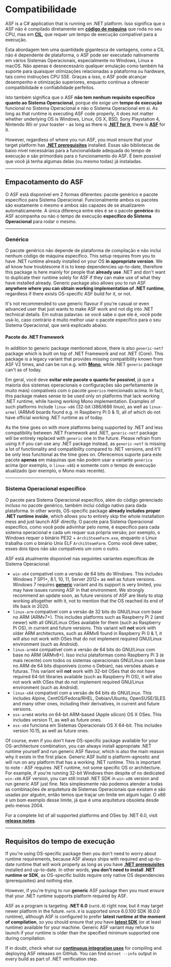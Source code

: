 # Compatibilidade

ASF is a C# application that is running on .NET platform. Isso significa que o ASF não é compilado diretamente em **[código de máquina](https://pt.wikipedia.org/wiki/C%C3%B3digo_de_m%C3%A1quina)** que roda no seu CPU, mas em **[CIL](https://pt.wikipedia.org/wiki/Common_Intermediate_Language)**, que requer um tempo de execução compatível para a execução.

Esta abordagem tem uma quantidade gigantesca de vantagens, como a CIL não é dependente de plataforma, o ASF pode ser executado nativamente em vários Sistemas Operacionais, especialmente no Windows, Linux e macOS. Não apenas é desnecessário qualquer emulação como também há suporte para quaisquer otimizações relacionadas a plataforma ou hardware, tais como instruções CPU SSE. Graças a isso, o ASF pode alcançar desempenho e otimização superiores, enquanto continua a oferecer compatibilidade e confiabilidade perfeitos.

Isto também significa que o ASF **não tem nenhum requisito específico quanto ao Sistema Operacional**, porque ele exige um **tempo de execução** funcional no Sistema Operacional e não o Sistema Operacional em si. As long as that runtime is executing ASF code properly, it does not matter whether underlying OS is Windows, Linux, OS X, BSD, Sony Playstation 4, Nintendo Wii or your toaster - as long as there is **[.NET for it](https://dotnet.microsoft.com/download/dotnet)**, there is **[ASF](https://github.com/JustArchiNET/ArchiSteamFarm/releases/latest)** for it.

However, regardless of where you run ASF, you must ensure that your target platform has **[.NET prerequisites](https://github.com/dotnet/core/blob/main/Documentation/prereqs.md)** installed. Essas são bibliotecas de baixo nível necessárias para a funcionalidade adequada do tempo de execução e são primordiais para o funcionamento do ASF. É bem possível que você já tenha algumas delas (ou mesmo todas) já instaladas.

---

## Empacotamento do ASF

O ASF está disponível em 2 formas diferentes: pacote genérico e pacote específico para Sistema Operacional. Funcionalmente ambos os pacotes são exatamente o mesmo e ambos são capazes de se atualizarem automaticamente. A única diferença entre eles é se o pacote **genérico** do ASF acompanha ou não o tempo de execução **específico do Sistema Operacional** para rodar o mesmo.

---

### Genérico

O pacote genérico não depende de plataforma de compilação e não inclui nenhum código de máquina específico. This setup requires from you to have .NET runtime already installed on your OS **in appropriate version**. We all know how troublesome it is to keep dependencies up-to-date, therefore this package is here mainly for people that **already use** .NET and don't want to duplicate their runtime solely for ASF if they can make use of what they have installed already. Generic package also allows you to run ASF **anywhere where you can obtain working implementation of .NET runtime**, regardless if there exists OS-specific ASF build for it, or not.

It's not recommended to use generic flavour if you're casual or even advanced user that just wants to make ASF work and not dig into .NET technical details. Em outras palavras: se você sabe o que ele é, você pode usá-lo, caso contrário é muito melhor usar o pacote específico para o seu Sistema Operacional, que será explicado abaixo.

#### Pacote do .NET Framework

In addition to generic package mentioned above, there is also `generic-netf` package which is built on top of .NET Framework and not .NET (Core). This package is a legacy variant that provides missing compatibility known from ASF V2 times, and can be run e.g. with **[Mono](https://www.mono-project.com)**, while .NET `generic` package can't as of today.

Em geral, você deve **evitar este pacote o quanto for possível**, já que a maioria dos sistemas operacionais e configurações são perfeitamente (e muito mais) compatíveis com o pacote `genérico` mencionado acima. In fact, this package makes sense to be used only on platforms that lack working .NET runtime, while having working Mono implementation. Examples of such platforms include `linux-x86` (32-bit i386/i686 linux), as well as `linux-armel` (ARMv6 boards found e.g. in Raspberry Pi 0 & 1), all of which do not have official working .NET runtime as of today.

As the time goes on with more platforms being supported by .NET and less compatibility between .NET Framework and .NET, `generic-netf` package will be entirely replaced with `generic` one in the future. Please refrain from using it if you can use any .NET package instead, as `generic-netf` is missing a lot of functionality and compatibility compared to .NET versions, and it'll be only less functional as the time goes on. Oferecemos suporte para este pacote **apenas** em máquinas que não podem usar a variante `genérica` acima (por exemplo, o `linux-x86`) e somente com o tempo de execução atualizado (por exemplo, o Mono mais recente).

---

### Sistema Operacional específico

O pacote para Sistema Operacional específico, além do código gerenciado incluso no pacote genérico, também inclui código nativo para dada plataforma. In other words, OS-specific package **already includes proper .NET runtime inside**, which allows you to entirely skip the whole installation mess and just launch ASF directly. O pacote para Sistema Operacional específico, como você pode adivinhar pelo nome, é específico para cada sistema operacional e cada um requer sua própria versão; por exemplo, o Windows requer o binário PE32 + `ArchiSteamFarm.exe`, enquanto o Linux trabalha com o binário Unix ELF `ArchiSteamFarm`. Como você deve saber, esses dois tipos não são compatíveis um com o outro.

ASF está atualmente disponível nas seguintes variantes específicas de Sistema Operacional:

- `win-x64` compatível com a versão de 64 bits do Windows. This includes Windows 7 SP1+, 8.1, 10, 11, Server 2012+ as well as future versions. Windows 7 requires **[generic](https://github.com/JustArchiNET/ArchiSteamFarm/wiki/Setting-up#generic-setup)** variant and its support is very limited, you may have issues running ASF in that environment. We strongly recommend an update soon, as future versions of ASF are likely to stop working altogether with it, not to mention that the OS reached its end of life back in 2020.
- `linux-arm` compatível com a versão de 32 bits do GNU/Linux com base no ARM (ARMv7+). This includes platforms such as Raspberry Pi 2 (and newer) with all GNU/Linux OSes available for them (such as Raspberry Pi OS), in current and future versions. This variant will **not** work with older ARM architectures, such as ARMv6 found in Raspberry Pi 0 & 1, it will also not work with OSes that do not implement required GNU/Linux environment (such as Android).
- `linux-arm64` compatível com a versão de 64 bits do GNU/Linux com base no ARM (ARMv8+). Isso inclui plataformas como Raspberry Pi 3 (e mais recente) com todos os sistemas operacionais GNU/Linux com base no ARM de 64 bits disponíveis (como o Debian), nas versões atuais e futuras. This variant will **not** work with 32-bit OSes that do not have required 64-bit libraries available (such as Raspberry Pi OS), it will also not work with OSes that do not implement required GNU/Linux environment (such as Android).
- `linux-x64` compatível com a versão de 64 bits do GNU/Linux. This includes Alpine, CentOS/Fedora/RHEL, Debian/Ubuntu, OpenSUSE/SLES and many other ones, including their derivatives, in current and future versions.
- `osx-arm64` works on 64-bit ARM-based (Apple silicon) OS X OSes. This includes version 11, as well as future ones.
- `osx-x64` funciona em Sistemas Operacionais OS X 64-bit. This includes version 10.15, as well as future ones.

Of course, even if you don't have OS-specific package available for your OS-architecture combination, you can always install appropriate .NET runtime yourself and run generic ASF flavour, which is also the main reason why it exists in the first place. Generic ASF build is platform-agnostic and will run on any platform that has a working .NET runtime. This is important to note - ASF requires .NET runtime, not some specific OS or architecture. For example, if you're running 32-bit Windows then despite of no dedicated `win-x86` ASF version, you can still install .NET SDK in `win-x86` version and run generic ASF just fine. Nós simplesmente não podemos atender a todas as combinações de arquitetura de Sistemas Operacionais que existam e são usadas por alguém, então temos que traçar um limite em algum lugar. O x86 é um bom exemplo desse limite, já que é uma arquitetura obsoleta desde pelo menos 2004.

For a complete list of all supported platforms and OSes by .NET 6.0, visit **[release notes](https://github.com/dotnet/core/blob/main/release-notes/6.0/supported-os.md)**.

---

## Requisitos do tempo de execução

If you're using OS-specific package then you don't need to worry about runtime requirements, because ASF always ships with required and up-to-date runtime that will work properly as long as you have **[.NET prerequisites](https://github.com/dotnet/core/blob/main/Documentation/prereqs.md)** installed and up-to-date. In other words, **you don't need to install .NET runtime or SDK**, as OS-specific builds require only native OS dependencies (prerequisites) and nothing else.

However, if you're trying to run **generic** ASF package then you must ensure that your .NET runtime supports platform required by ASF.

ASF as a program is targeting **.NET 6.0** (`net6.0`) right now, but it may target newer platform in the future. `net6.0` is supported since 6.0.100 SDK (6.0.0 runtime), although ASF is configured to prefer **latest runtime at the moment of compilation**, so you should ensure that you have **[latest SDK](https://dotnet.microsoft.com/download)** (or at least runtime) available for your machine. Generic ASF variant may refuse to launch if your runtime is older than the specified minimum supported one during compilation.

If in doubt, check what our **[continuous integration uses](https://github.com/JustArchiNET/ArchiSteamFarm/actions/workflows/publish.yml?query=branch%3Amain)** for compiling and deploying ASF releases on GitHub. You can find `dotnet --info` output in every build as part of .NET verification step.